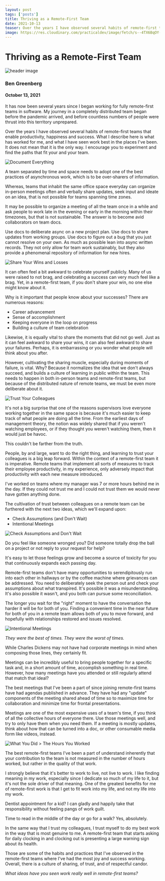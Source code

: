 ```yaml
---
layout: post 
tags: ['posts']
title: Thriving as a Remote-First Team
date: 2021-10-13
teaser: Over the years I have observed several habits of remote-first teams that enable productivity, happiness and success. What I describe here is what has worked for me, and what I have seen work best in the places I've been. 
image: https://res.cloudinary.com/practicaldev/image/fetch/s--4TX6BqOY--/c_imagga_scale,f_auto,fl_progressive,h_420,q_auto,w_1000/https://dev-to-uploads.s3.amazonaws.com/uploads/articles/yxmqutwtkobvji8wa8bd.png
---
```


# Thriving as a Remote-First Team

![header image](https://res.cloudinary.com/practicaldev/image/fetch/s--4TX6BqOY--/c_imagga_scale,f_auto,fl_progressive,h_420,q_auto,w_1000/https://dev-to-uploads.s3.amazonaws.com/uploads/articles/yxmqutwtkobvji8wa8bd.png)

### Ben Greenberg
#### October 13, 2021

It has now been several years since I began working for fully remote-first teams in software. My journey in a completely distributed team began before the pandemic arrived, and before countless numbers of people were thrust into this territory unprepared.

Over the years I have observed several habits of remote-first teams that enable productivity, happiness and success. What I describe here is what has worked for me, and what I have seen work best in the places I've been. It does not mean that it is the only way. I encourage you to experiment and find the paths that fit your and your team.

![Document Everything](https://dev-to-uploads.s3.amazonaws.com/uploads/articles/ady08t29k4wvwezvuqoa.png)

A team separated by time and space needs to adopt one of the best practices of asynchronous work, which is to be over-sharers of information.

Whereas, teams that inhabit the same office space everyday can organize in-person meetings often and verbally share updates, seek input and ideate on an idea, that is not possible for teams spanning time zones.

It may be possible to organize a meeting of all the team once in a while and ask people to work late in the evening or early in the morning within their timezones, but that is not sustainable. The answer is to become avid collaborators on team docs.

Use docs to deliberate async on a new project plan. Use docs to share updates from working groups. Use docs to figure out a bug that you just cannot resolve on your own. As much as possible lean into async written records. They not only allow for team work sustainably, but they also provide a phenomenal repository of information for new hires.

![Share Your Wins and Losses](https://dev-to-uploads.s3.amazonaws.com/uploads/articles/psy8sm9dr7xfy7ciodb5.png)

It can often feel a bit awkward to celebrate yourself publicly. Many of us were raised to not brag, and celebrating a success can very much feel like a brag. Yet, in a remote-first team, if you don't share your win, no one else might know about it.

Why is it important that people know about your successes? There are numerous reasons:

* Career advancement
* Sense of accomplishment
* Keeping everyone in the loop on progress
* Building a culture of team celebration

Likewise, it is equally vital to share the moments that did not go well. Just as it can feel awkward to share your wins, it can also feel awkward to share your failures. Perhaps, it is embarrassing or you wonder what people will think about you after. 

However, cultivating the sharing muscle, especially during moments of failure, is vital. Why? Because it normalizes the idea that we don't always succeed, and builds a culture of learning in public within the team. This needs to happen in both in-person teams and remote-first teams, but because of the distributed nature of remote teams, we must be even more deliberate about it.

![Trust Your Colleagues](https://dev-to-uploads.s3.amazonaws.com/uploads/articles/edbf0h866zz0xh0khp0s.png)

It's not a big surprise that one of the reasons supervisors love everyone working together in the same space is because it's much easier to keep track of what people are doing all the time. From the earliest days of management theory, the notion was widely shared that if you weren't watching employees, or if they thought you weren't watching them, then it would just be havoc.

This couldn't be farther from the truth.

People, by and large, want to do the right thing, and learning to trust your colleagues is a big leap forward. Within the context of a remote-first team it is imperative. Remote teams that implement all sorts of measures to track their employee productivity, in my experience, only adversely impact that productivity with each new measure introduced.

I've worked on teams where my manager was 7 or more hours behind me in the day. If they could not trust me and I could not trust them we would never have gotten anything done.

The cultivation of trust between colleagues on a remote team can be furthered with the next two ideas, which we'll expand upon:

* Check Assumptions (and Don't Wait)
* Intentional Meetings

![Check Assumptions and Don't Wait](https://dev-to-uploads.s3.amazonaws.com/uploads/articles/wzopk3e073ws2npwsshk.png)

Do you feel like someone wronged you? Did someone totally drop the ball on a project or not reply to your request for help? 

It's easy to let those feelings grow and become a source of toxicity for you that continuously expands each passing day. 

Remote-first teams don't have many opportunities to serendipitously run into each other in hallways or by the coffee machine where grievances can be addressed. You need to deliberately seek the person out and check your assumptions about what transpired. It's possible it was a misunderstanding. It's also possible it wasn't, and you both can pursue some reconciliation.

The longer you wait for the "right" moment to have the conversation the harder it will be for both of you. Finding a convenient time in the near future for both of you in a remote team allows both of you to move forward, and hopefully with relationships restored and issues resolved.

![Intentional Meetings](https://dev-to-uploads.s3.amazonaws.com/uploads/articles/uug33nm1q56yx6afirgr.png)

*They were the best of times. They were the worst of times.*

While Charles Dickens may not have had corporate meetings in mind when composing those lines, they certainly fit.

Meetings can be incredibly useful to bring people together for a specific task and, in a short amount of time, accomplish something in real time. However, how many meetings have you attended or still regularly attend that match that ideal?

The best meetings that I've been a part of since joining remote-first teams have had agendas published in advance. They have had any "update" components of the meeting shared ahead of time so to maximize time for collaboration and minimize time for frontal presentations.

Meetings are one of the most expensive uses of a team's time, if you think of all the collective hours of everyone there. Use those meetings well, and try to only have them when you need them. If a meeting is mostly updates, think about how that can be turned into a doc, or other consumable media form like videos, instead.

![What You Did > The Hours You Worked](https://dev-to-uploads.s3.amazonaws.com/uploads/articles/spvkwqtk7aa6851ujsqg.png)

The best remote-first teams I've been a part of understand inherently that your contribution to the team is not measured in the number of hours worked, but rather in the quality of that work.

I strongly believe that it's better to work to live, not live to work. I like finding meaning in my work, especially since I dedicate so much of my life to it, but it's not the sole driver of that meaning. One of the greatest benefits for me of remote-first work is that I get to fit work into my life, and not my life into my work.

Dentist appointment for a kid? I can gladly and happily take that responsibility without feeling pangs of work guilt.

Time to read in the middle of the day or go for a walk? Yes, absolutely.

In the same way that I trust my colleagues, I trust myself to do my best work in the way that is most genuine to me. A remote-first team that starts asking for daily clocking in and clocking out is presenting a large warning sign about its health.

Those are some of the habits and practices that I've observed in the remote-first teams where I've had the most joy and success working. Overall, there is a culture of sharing, of trust, and of respectful candor. 

*What ideas have you seen work really well in remote-first teams?*